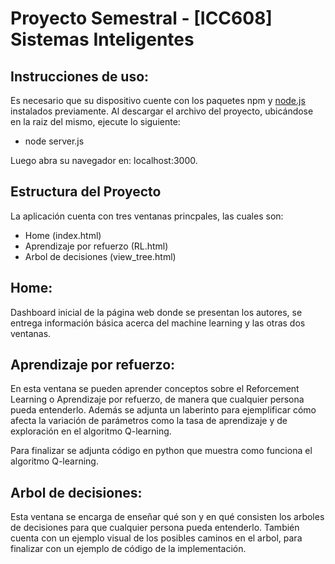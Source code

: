 # Proyecto Semestral - [ICC608] Sistemas Inteligentes

## Instrucciones de uso:
Es necesario que su dispositivo cuente con los paquetes npm y [node.js](https://nodejs.org/en) instalados previamente.
Al descargar el archivo del proyecto, ubicándose en la raiz del mismo, ejecute lo siguiente:

- node server.js

Luego abra su navegador en: localhost:3000.

## Estructura del Proyecto
La aplicación cuenta con tres ventanas princpales, las cuales son:
- Home (index.html)
- Aprendizaje por refuerzo (RL.html)
- Arbol de decisiones (view_tree.html)

## Home: 
Dashboard inicial de la página web donde se presentan los autores, se entrega información básica acerca del machine learning y las otras dos ventanas.

## Aprendizaje por refuerzo:
En esta ventana se pueden aprender conceptos sobre el Reforcement Learning o Aprendizaje por refuerzo, de manera que cualquier persona pueda entenderlo. 
Además se adjunta un laberinto para ejemplificar cómo afecta la variación de parámetros como la tasa de aprendizaje y de exploración en el algoritmo Q-learning.

Para finalizar se adjunta código en python que muestra como funciona el algoritmo Q-learning.

## Arbol de decisiones:
Esta ventana se encarga de enseñar qué son y en qué consisten los arboles de decisiones para que cualquier persona pueda entenderlo.
También cuenta con un ejemplo visual de los posibles caminos en el arbol, para finalizar con un ejemplo de código de la implementación.
